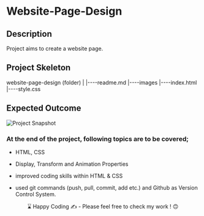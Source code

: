 # Website-Page-Design

## Description
Project aims to create a website page.

## Project Skeleton 

website-page-design (folder)
|
|----readme.md
|----images
|----index.html  
|----style.css   

## Expected Outcome

![Project Snapshot](/img/website%20design.gif.)

### At the end of the project, following topics are to be covered;

- HTML, CSS

- Display, Transform and Animation Properties 

- improved coding skills within HTML & CSS

- used git commands (push, pull, commit, add etc.) and Github as Version Control System.

<p align='center'> ⌛ Happy Coding ✍ - Please feel free to check my work ! 🙃 </p>